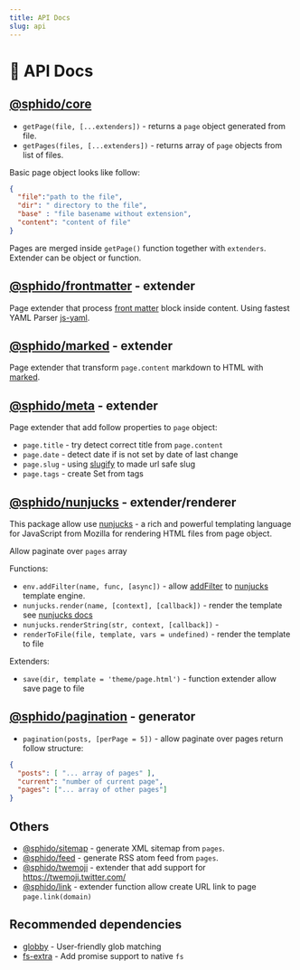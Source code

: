 ```yaml
---
title: API Docs
slug: api
---
```

 
# 🚀 API Docs

## [@sphido/core](https://github.com/sphido/sphido/tree/master/packages/sphido-core)

* `getPage(file, [...extenders])` - returns a `page` object generated from file.
* `getPages(files, [...extenders])` - returns array of `page` objects from list of files. 

Basic page object looks like follow:

```json
{
  "file":"path to the file",
  "dir": " directory to the file",
  "base" : "file basename without extension",
  "content": "content of file"
}
```

Pages are merged inside `getPage()` function together with `extenders`. Extender can be object or function.    

## [@sphido/frontmatter](https://github.com/sphido/sphido/tree/master/packages/sphido-frontmatter) - extender

Page extender that process [front matter](https://jekyllrb.com/docs/front-matter/) block inside content.
Using fastest YAML Parser [js-yaml](https://github.com/nodeca/js-yaml). 

## [@sphido/marked](https://github.com/sphido/sphido/tree/master/packages/sphido-marked) - extender

Page extender that transform `page.content` markdown to HTML with [marked](https://marked.js.org/).

## [@sphido/meta](https://github.com/sphido/sphido/tree/master/packages/sphido-meta) - extender

Page extender that add follow properties to `page` object:

* `page.title` - try detect correct title from `page.content` 
* `page.date` - detect date if is not set by date of last change 
* `page.slug` - using [slugify](https://github.com/sindresorhus/slugify) to made url safe slug
* `page.tags` - create Set from tags

## [@sphido/nunjucks](https://github.com/sphido/sphido/tree/master/packages/sphido-nunjucks) - extender/renderer

This package allow use [nunjucks](https://mozilla.github.io/nunjucks/) - a rich and powerful templating language for JavaScript from Mozilla
for rendering HTML files from page object.

Allow paginate over `pages` array

Functions:

- `env.addFilter(name, func, [async])` -  allow [addFilter](https://mozilla.github.io/nunjucks/api.html#getfilter) to [nunjucks](https://mozilla.github.io/nunjucks) template engine.
- `nunjucks.render(name, [context], [callback])` - render the template see [nunjucks docs](https://mozilla.github.io/nunjucks/api.html#render)
- `nunjucks.renderString(str, context, [callback])` - 
- `renderToFile(file, template, vars = undefined)` - render the template to file

Extenders: 

- `save(dir, template = 'theme/page.html')` - function extender allow save page to file

## [@sphido/pagination](https://github.com/sphido/sphido/tree/master/packages/sphido-pagination) - generator

* `pagination(posts, [perPage = 5])` - allow paginate over pages return follow structure:

```json
{
  "posts": [ "... array of pages" ],
  "current": "number of current page",
  "pages": ["... array of other pages"]
}
```  

## Others

- [@sphido/sitemap](https://github.com/sphido/sphido/tree/master/packages/sphido-sitemap) - generate XML sitemap from `pages`.
- [@sphido/feed](https://github.com/sphido/sphido/tree/master/packages/sphido-feed) - generate RSS atom feed from `pages`.
- [@sphido/twemoji](https://github.com/sphido/sphido/tree/master/packages/sphido-twemoji) - extender that add support for https://twemoji.twitter.com/
- [@sphido/link](https://github.com/sphido/sphido/tree/master/packages/sphido-link) - extender function allow create URL link to page `page.link(domain)`

## Recommended dependencies

* [globby](https://github.com/sindresorhus/globby) - User-friendly glob matching
* [fs-extra](https://www.npmjs.com/package/fs-extra) - Add promise support to native `fs`


